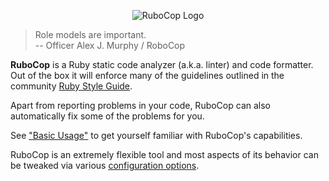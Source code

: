 <p align="center">
  <img src="https://raw.githubusercontent.com/rubocop-hq/rubocop/master/logo/rubo-logo-horizontal.png" alt="RuboCop Logo"/>
</p>

> Role models are important. <br/>
> -- Officer Alex J. Murphy / RoboCop

**RuboCop** is a Ruby static code analyzer (a.k.a. linter) and code
formatter. Out of the box it will enforce many of the guidelines
outlined in the community [Ruby Style
Guide](https://rubystyle.guide).

Apart from reporting problems in your code, RuboCop can also
automatically fix some of the problems for you.

See ["Basic Usage"](basic_usage.md) to get yourself familiar with RuboCop's
capabilities.

RuboCop is an extremely flexible tool and most aspects of its behavior
can be tweaked via various [configuration
options](https://github.com/rubocop-hq/rubocop/blob/master/config/default.yml).

